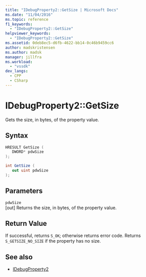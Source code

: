 ```yaml
---
title: "IDebugProperty2::GetSize | Microsoft Docs"
ms.date: "11/04/2016"
ms.topic: reference
f1_keywords:
  - "IDebugProperty2::GetSize"
helpviewer_keywords:
  - "IDebugProperty2::GetSize"
ms.assetid: 0deb8ec5-d6fb-4622-bb14-0c46b9459cc6
author: madskristensen
ms.author: madsk
manager: jillfra
ms.workload:
  - "vssdk"
dev_langs:
  - CPP
  - CSharp
---
```

# IDebugProperty2::GetSize
Gets the size, in bytes, of the property value.

## Syntax

```cpp
HRESULT GetSize ( 
   DWORD* pdwSize
);
```

```csharp
int GetSize ( 
   out uint pdwSize
);
```

## Parameters
`pdwSize`\
[out] Returns the size, in bytes, of the property value.

## Return Value
 If successful, returns `S_OK`; otherwise returns error code. Returns `S_GETSIZE_NO_SIZE` if the property has no size.

## See also
- [IDebugProperty2](../../../extensibility/debugger/reference/idebugproperty2.md)
